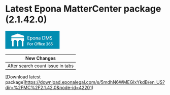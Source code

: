 # Latest Epona MatterCenter package (2.1.42.0)

![](../EponaMC_logo.png)

|New Changes|
--- |
|After search count issue in tabs |

[Download latest package]<https://download.eponalegal.com/s/5mdhN6WMEGIxYkdB/en_US?dir=%2FMC%2F2.1.42.0&node-id=42201>)
